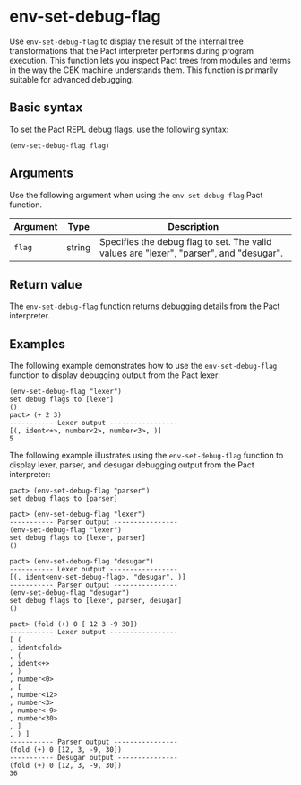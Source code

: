 # env-set-debug-flag

Use `env-set-debug-flag` to display the result of the internal tree transformations that the Pact interpreter performs during program execution. 
This function lets you inspect Pact trees from modules and terms in the way the CEK machine understands them.
This function is primarily suitable for advanced debugging.

## Basic syntax

To set the Pact REPL debug flags, use the following syntax:

```pact
(env-set-debug-flag flag)
```

## Arguments

Use the following argument when using the `env-set-debug-flag` Pact function.

| Argument | Type         | Description   |
|----------|--------------|---------------|
| `flag`  | string | Specifies the debug flag to set. The valid values are "lexer", "parser", and "desugar".|

## Return value

The `env-set-debug-flag` function returns debugging details from the Pact interpreter.

## Examples

The following example demonstrates how to use the `env-set-debug-flag` function to display debugging output from the Pact lexer:

```pact
(env-set-debug-flag "lexer")
set debug flags to [lexer]
()
pact> (+ 2 3)
----------- Lexer output -----------------
[(, ident<+>, number<2>, number<3>, )]
5
```

The following example illustrates using the `env-set-debug-flag` function to display lexer, parser, and desugar debugging output from the Pact interpreter:

```pact
pact> (env-set-debug-flag "parser")
set debug flags to [parser]

pact> (env-set-debug-flag "lexer")
----------- Parser output ----------------
(env-set-debug-flag "lexer")
set debug flags to [lexer, parser]
()

pact> (env-set-debug-flag "desugar")
----------- Lexer output -----------------
[(, ident<env-set-debug-flag>, "desugar", )]
----------- Parser output ----------------
(env-set-debug-flag "desugar")
set debug flags to [lexer, parser, desugar]
()

pact> (fold (+) 0 [ 12 3 -9 30])
----------- Lexer output -----------------
[ (
, ident<fold>
, (
, ident<+>
, )
, number<0>
, [
, number<12>
, number<3>
, number<-9>
, number<30>
, ]
, ) ]
----------- Parser output ----------------
(fold (+) 0 [12, 3, -9, 30])
----------- Desugar output ---------------
(fold (+) 0 [12, 3, -9, 30])
36
```
